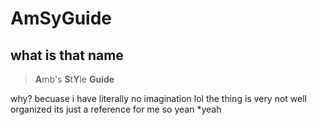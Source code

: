 # AmSyGuide

## what is that name
> **A**mb's **S**t**Y**le **Guide**

why? becuase i have literally no imagination lol
the thing is very not well organized
its just a reference for me
so yean
*yeah
